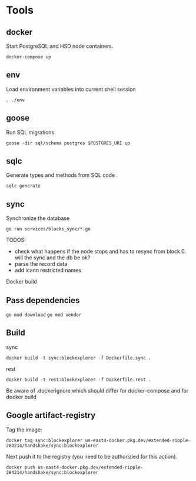 # Tools

## docker

Start PostgreSQL and HSD node containers.

```
docker-compose up
```

## env

Load environment variables into current shell session

```
. ./env
```

## goose

Run SQL migrations

```
goose -dir sql/schema postgres $POSTGRES_URI up
```

## sqlc

Generate types and methods from SQL code

```
sqlc generate
```

## sync

Synchronize the database
```
go run services/blocks_sync/*.go
```



TODOS:
- check what happens if the node stops and has to resync from block 0. will the sync and the db be ok?
- parse the record data
- add icann restricted names


Docker build

## Pass dependencies

`go mod download`
`go mod vendor`


## Build

sync
```
docker build -t sync:blockexplorer -f Dockerfile.sync .
```

rest
```
docker build -t rest:blockexplorer -f Dockerfile.rest .
```

Be aware of .dockerignore which should differ for docker-compose and for docker build


## Google artifact-registry

Tag the image:
```
docker tag sync:blockexplorer us-east4-docker.pkg.dev/extended-ripple-284214/handshake/sync:blockexplorer
```

Next push it to the registry (you need to be authorizied for this action).

```
docker push us-east4-docker.pkg.dev/extended-ripple-284214/handshake/sync:blockexplorer
```


